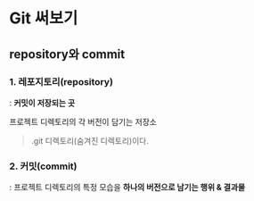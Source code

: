 # Git 써보기

## repository와 commit

### 1. 레포지토리(repository)

 : **커밋이 저장되는 곳**

프로젝트 디렉토리의 각 버전이 담기는 저장소

> .git 디렉토리(숨겨진 디렉토리)이다.

### 2. 커밋(commit)

: 프로젝트 디렉토리의 특정 모습을 **하나의 버전으로 남기는 행위 & 결과물**



